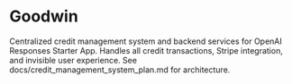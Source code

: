 # Goodwin
Centralized credit management system and backend services for OpenAI Responses Starter App. Handles all credit transactions, Stripe integration, and invisible user experience. See docs/credit_management_system_plan.md for architecture.
